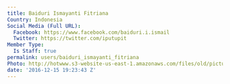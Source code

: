 ```yaml
---
title: Baiduri Ismayanti Fitriana
Country: Indonesia
Social Media (Full URL):
  Facebook: https://www.facebook.com/baiduri.i.ismail
  Twitter: https://twitter.com/iputupit
Member Type:
  Is Staff: true
permalink: users/baiduri_ismayanti_fitriana
Photo: http://hotwww.s3-website-us-east-1.amazonaws.com/files/old/pictures/picture-350-1481831640.png
date: '2016-12-15 19:23:43 Z'
---
```


